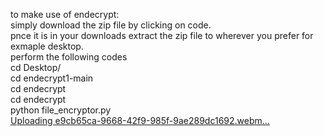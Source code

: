 to make use of endecrypt: <br>
simply download the zip file by clicking on code. <br>
pnce it is in your downloads extract the zip file to wherever you prefer for exmaple desktop. <br>
perform the following codes <br>
cd Desktop/ <br>
cd endecrypt1-main <br>
cd endecrypt <br>
cd endecrypt <br>
python file_encryptor.py <br>
[Uploading e9cb65ca-9668-42f9-985f-9ae289dc1692.webm…]()
